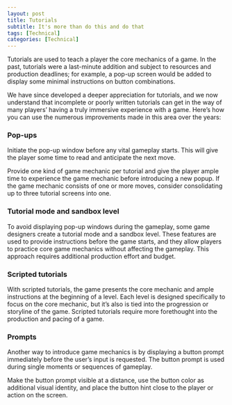 ```yaml
---
layout: post
title: Tutorials
subtitle: It's more than do this and do that
tags: [Technical]
categories: [Technical]
---
```


Tutorials are used to teach a player the core mechanics of a game. In the past, tutorials were a last-minute addition and subject to resources and production deadlines; for example, a pop-up screen would be added to display some minimal instructions on button combinations. 

We have since developed a deeper appreciation for tutorials, and we now understand that incomplete or poorly written tutorials can get in the way of many players’ having a truly immersive experience with a game. Here’s how you can use the numerous improvements made in this area over the years:

### Pop-ups

Initiate the pop-up window before any vital gameplay starts. This will give the player some time to read and anticipate the next move. 

Provide one kind of game mechanic per tutorial and give the player ample time to experience the game mechanic before introducing a new popup. If the game mechanic consists of one or more moves, consider consolidating up to three tutorial screens into one.

### Tutorial mode and sandbox level

To avoid displaying pop-up windows during the gameplay, some game designers create a tutorial mode and a sandbox level. These features are used to provide instructions before the game starts, and they allow players to practice core game mechanics without affecting the gameplay. This approach requires additional production effort and budget.

### Scripted tutorials

With scripted tutorials, the game presents the core mechanic and ample instructions at the beginning of a level. Each level is designed specifically to focus on the core mechanic, but it’s also is tied into the progression or storyline of the game. Scripted tutorials require more forethought into the production and pacing of a game. 

### Prompts

Another way to introduce game mechanics is by displaying a button prompt immediately before the user’s input is requested. The button prompt is used during single moments or sequences of gameplay.

Make the button prompt visible at a distance, use the button color as additional visual identity, and place the button hint close to the player or action on the screen.

<br>
